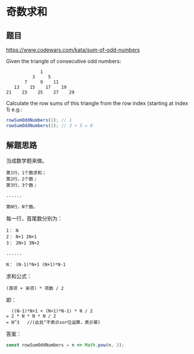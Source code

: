 # 奇数求和

## 题目

<https://www.codewars.com/kata/sum-of-odd-numbers>

Given the triangle of consecutive odd numbers:

```
             1
          3     5
       7     9    11
   13    15    17    19
21    23    25    27    29
```

Calculate the row sums of this triangle from the row index (starting at index 1) e.g.:

```js
rowSumOddNumbers(1); // 1
rowSumOddNumbers(2); // 3 + 5 = 8
```

## 解题思路

当成数学题来做。

```
第1行，1个数求和；
第2行，2个数；
第3行，3个数；

......

第N行，N个数。
```

每一行，首尾数分别为：

```
1： N
2： N+1 2N+1
3： 2N+1 3N+2

......

N： (N-1)*N+1 (N+1)*N-1
```

求和公式： 

```
(首项 + 末项) * 项数 / 2
```

即：

```
  ((N-1)*N+1 + (N+1)*N-1) * N / 2
= 2 * N * N * N / 2
= N^3   //(此处^不表示xor位运算，表示幂)
```

答案：

```js
const rowSumOddNumbers = n => Math.pow(n, 3);
```
